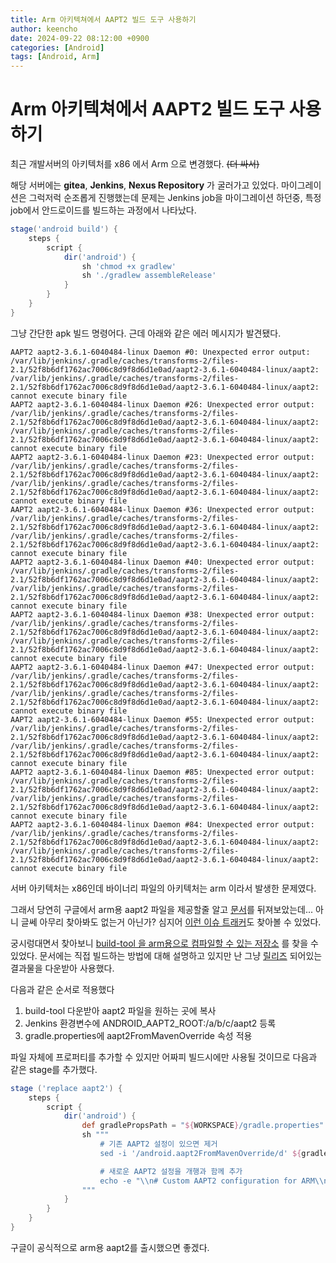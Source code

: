 ```yaml
---
title: Arm 아키텍쳐에서 AAPT2 빌드 도구 사용하기
author: keencho
date: 2024-09-22 08:12:00 +0900
categories: [Android]
tags: [Android, Arm]
---
```


# **Arm 아키텍쳐에서 AAPT2 빌드 도구 사용하기**
최근 개발서버의 아키텍처를 x86 에서 Arm 으로 변경했다. ~~(더 싸서)~~

해당 서버에는 **gitea**, **Jenkins**, **Nexus Repository** 가 굴러가고 있었다. 마이그레이션은 그럭저럭 순조롭게 진행했는데 문제는 Jenkins job을 마이그레이션 하던중, 특정 job에서 안드로이드를 빌드하는 과정에서 나타났다.

```groovy
stage('android build') {
    steps {
        script {
            dir('android') {
                sh 'chmod +x gradlew'
                sh './gradlew assembleRelease'
            }
        }
    }
}
```
그냥 간단한 apk 빌드 명령어다. 근데 아래와 같은 에러 메시지가 발견됐다.

```
AAPT2 aapt2-3.6.1-6040484-linux Daemon #0: Unexpected error output: /var/lib/jenkins/.gradle/caches/transforms-2/files-2.1/52f8b6df1762ac7006c8d9f8d6d1e0ad/aapt2-3.6.1-6040484-linux/aapt2: /var/lib/jenkins/.gradle/caches/transforms-2/files-2.1/52f8b6df1762ac7006c8d9f8d6d1e0ad/aapt2-3.6.1-6040484-linux/aapt2: cannot execute binary file
AAPT2 aapt2-3.6.1-6040484-linux Daemon #26: Unexpected error output: /var/lib/jenkins/.gradle/caches/transforms-2/files-2.1/52f8b6df1762ac7006c8d9f8d6d1e0ad/aapt2-3.6.1-6040484-linux/aapt2: /var/lib/jenkins/.gradle/caches/transforms-2/files-2.1/52f8b6df1762ac7006c8d9f8d6d1e0ad/aapt2-3.6.1-6040484-linux/aapt2: cannot execute binary file
AAPT2 aapt2-3.6.1-6040484-linux Daemon #23: Unexpected error output: /var/lib/jenkins/.gradle/caches/transforms-2/files-2.1/52f8b6df1762ac7006c8d9f8d6d1e0ad/aapt2-3.6.1-6040484-linux/aapt2: /var/lib/jenkins/.gradle/caches/transforms-2/files-2.1/52f8b6df1762ac7006c8d9f8d6d1e0ad/aapt2-3.6.1-6040484-linux/aapt2: cannot execute binary file
AAPT2 aapt2-3.6.1-6040484-linux Daemon #36: Unexpected error output: /var/lib/jenkins/.gradle/caches/transforms-2/files-2.1/52f8b6df1762ac7006c8d9f8d6d1e0ad/aapt2-3.6.1-6040484-linux/aapt2: /var/lib/jenkins/.gradle/caches/transforms-2/files-2.1/52f8b6df1762ac7006c8d9f8d6d1e0ad/aapt2-3.6.1-6040484-linux/aapt2: cannot execute binary file
AAPT2 aapt2-3.6.1-6040484-linux Daemon #40: Unexpected error output: /var/lib/jenkins/.gradle/caches/transforms-2/files-2.1/52f8b6df1762ac7006c8d9f8d6d1e0ad/aapt2-3.6.1-6040484-linux/aapt2: /var/lib/jenkins/.gradle/caches/transforms-2/files-2.1/52f8b6df1762ac7006c8d9f8d6d1e0ad/aapt2-3.6.1-6040484-linux/aapt2: cannot execute binary file
AAPT2 aapt2-3.6.1-6040484-linux Daemon #38: Unexpected error output: /var/lib/jenkins/.gradle/caches/transforms-2/files-2.1/52f8b6df1762ac7006c8d9f8d6d1e0ad/aapt2-3.6.1-6040484-linux/aapt2: /var/lib/jenkins/.gradle/caches/transforms-2/files-2.1/52f8b6df1762ac7006c8d9f8d6d1e0ad/aapt2-3.6.1-6040484-linux/aapt2: cannot execute binary file
AAPT2 aapt2-3.6.1-6040484-linux Daemon #47: Unexpected error output: /var/lib/jenkins/.gradle/caches/transforms-2/files-2.1/52f8b6df1762ac7006c8d9f8d6d1e0ad/aapt2-3.6.1-6040484-linux/aapt2: /var/lib/jenkins/.gradle/caches/transforms-2/files-2.1/52f8b6df1762ac7006c8d9f8d6d1e0ad/aapt2-3.6.1-6040484-linux/aapt2: cannot execute binary file
AAPT2 aapt2-3.6.1-6040484-linux Daemon #55: Unexpected error output: /var/lib/jenkins/.gradle/caches/transforms-2/files-2.1/52f8b6df1762ac7006c8d9f8d6d1e0ad/aapt2-3.6.1-6040484-linux/aapt2: /var/lib/jenkins/.gradle/caches/transforms-2/files-2.1/52f8b6df1762ac7006c8d9f8d6d1e0ad/aapt2-3.6.1-6040484-linux/aapt2: cannot execute binary file
AAPT2 aapt2-3.6.1-6040484-linux Daemon #85: Unexpected error output: /var/lib/jenkins/.gradle/caches/transforms-2/files-2.1/52f8b6df1762ac7006c8d9f8d6d1e0ad/aapt2-3.6.1-6040484-linux/aapt2: /var/lib/jenkins/.gradle/caches/transforms-2/files-2.1/52f8b6df1762ac7006c8d9f8d6d1e0ad/aapt2-3.6.1-6040484-linux/aapt2: cannot execute binary file
AAPT2 aapt2-3.6.1-6040484-linux Daemon #84: Unexpected error output: /var/lib/jenkins/.gradle/caches/transforms-2/files-2.1/52f8b6df1762ac7006c8d9f8d6d1e0ad/aapt2-3.6.1-6040484-linux/aapt2: /var/lib/jenkins/.gradle/caches/transforms-2/files-2.1/52f8b6df1762ac7006c8d9f8d6d1e0ad/aapt2-3.6.1-6040484-linux/aapt2: cannot execute binary file
```

서버 아키텍처는 x86인데 바이너리 파일의 아키텍처는 arm 이라서 발생한 문제였다.

그래서 당연히 구글에서 arm용 aapt2 파일을 제공할줄 알고 [문서](https://developer.android.com/tools/aapt2?hl=ko)를 뒤져보았는데... 아니 글쎄 아무리 찾아봐도 없는거 아닌가?
심지어 [이런 이슈 트래커](https://issuetracker.google.com/issues/227219818)도 찾아볼 수 있었다.

궁시렁대면서 찾아보니 [build-tool 을 arm용으로 컴파일할 수 있는 저장소](https://github.com/lzhiyong/android-sdk-tools) 를 찾을 수 있었다. 문서에는 직접 빌드하는 방법에 대해 설명하고 있지만 난 그냥 [릴리즈](https://github.com/lzhiyong/android-sdk-tools/releases) 되어있는 결과물을 다운받아 사용했다.

다음과 같은 순서로 적용했다
1. build-tool 다운받아 aapt2 파일을 원하는 곳에 복사
2. Jenkins 환경변수에 ANDROID_AAPT2_ROOT:/a/b/c/aapt2 등록
3. gradle.properties에 aapt2FromMavenOverride 속성 적용

파일 자체에 프로퍼티를 추가할 수 있지만 어짜피 빌드시에만 사용될 것이므로 다음과 같은 stage를 추가했다.
```groovy
stage ('replace aapt2') {
    steps {
        script {
            dir('android') {
                def gradlePropsPath = "${WORKSPACE}/gradle.properties"
                sh """
                    # 기존 AAPT2 설정이 있으면 제거
                    sed -i '/android.aapt2FromMavenOverride/d' ${gradlePropsPath}

                    # 새로운 AAPT2 설정을 개행과 함께 추가
                    echo -e "\\n# Custom AAPT2 configuration for ARM\\nandroid.aapt2FromMavenOverride=${env.ANDROID_AAPT2_ROOT}" >> ${gradlePropsPath}
                """
            }
        }
    }
}
```

구글이 공식적으로 arm용 aapt2를 출시했으면 좋겠다.

